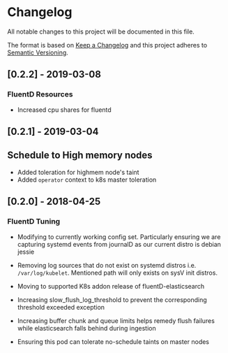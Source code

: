 # Changelog
All notable changes to this project will be documented in this file.

The format is based on [Keep a Changelog](http://keepachangelog.com/en/1.0.0/)
and this project adheres to [Semantic Versioning](http://semver.org/spec/v2.0.0.html).

## [0.2.2] - 2019-03-08
### FluentD Resources
- Increased cpu shares for fluentd

## [0.2.1] - 2019-03-04
## Schedule to High memory nodes
- Added toleration for highmem node's taint
- Added `operator` context to k8s master toleration

## [0.2.0] - 2018-04-25
### FluentD Tuning
- Modifying to currently working config set.
  Particularly ensuring we are capturing systemd events from journalD as our current distro is
  debian jessie
  
- Removing log sources that do not exist on systemd distros i.e.
  `/var/log/kubelet`.  Mentioned path will only exists on sysV init
  distros.

- Moving to supported K8s addon release of fluentD-elasticsearch

- Increasing slow_flush_log_threshold to prevent the corresponding
  threshold exceeded exception
  
- Increasing buffer chunk and queue limits helps remedy flush failures while
  elasticsearch falls behind during ingestion
  
- Ensuring this pod can tolerate no-schedule taints on master nodes
